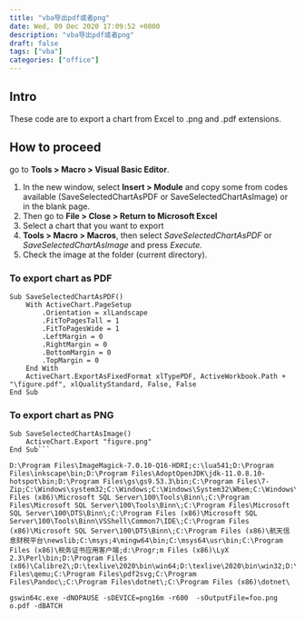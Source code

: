 ```yaml
---
title: "vba导出pdf或者png"
date: Wed, 09 Dec 2020 17:09:52 +0800
description: "vba导出pdf或者png"
draft: false
tags: ["vba"]
categories: ["office"]
---
```

## Intro
These code are to export a chart from Excel to .png and .pdf extensions. 

## How to proceed
go to **Tools > Macro > Visual Basic Editor**. 

1. In the new window, select **Insert > Module** and copy some from codes available (SaveSelectedChartAsPDF or SaveSelectedChartAsImage) or  in the blank page.
2. Then go to **File > Close > Return to Microsoft Excel**
3. Select a chart that you want to export
4. **Tools > Macro > Macros**, then select *SaveSelectedChartAsPDF* or *SaveSelectedChartAsImage* and press *Execute*.
5. Check the image at the folder (current directory).

### To export chart as PDF
```
Sub SaveSelectedChartAsPDF()
    With ActiveChart.PageSetup
        .Orientation = xlLandscape
        .FitToPagesTall = 1
        .FitToPagesWide = 1
        .LeftMargin = 0
        .RightMargin = 0
        .BottomMargin = 0
        .TopMargin = 0
    End With
    ActiveChart.ExportAsFixedFormat xlTypePDF, ActiveWorkbook.Path + "\figure.pdf", xlQualityStandard, False, False
End Sub
```

### To export chart as PNG
```
Sub SaveSelectedChartAsImage()
    ActiveChart.Export "figure.png"
End Sub```

D:\Program Files\ImageMagick-7.0.10-Q16-HDRI;c:\lua541;D:\Program Files\inkscape\bin;D:\Program Files\AdoptOpenJDK\jdk-11.0.8.10-hotspot\bin;D:\Program Files\gs\gs9.53.3\bin;C:\Program Files\7-Zip;C:\Windows\system32;C:\Windows;C:\Windows\System32\Wbem;C:\Windows\System32\WindowsPowerShell\v1.0\;C:\Program Files (x86)\Microsoft SQL Server\100\Tools\Binn\;C:\Program Files\Microsoft SQL Server\100\Tools\Binn\;C:\Program Files\Microsoft SQL Server\100\DTS\Binn\;C:\Program Files (x86)\Microsoft SQL Server\100\Tools\Binn\VSShell\Common7\IDE\;C:\Program Files (x86)\Microsoft SQL Server\100\DTS\Binn\;C:\Program Files (x86)\航天信息财税平台\newslib;C:\msys;4\mingw64\bin;C:\msys64\usr\bin;C:\Program Files (x86)\税务证书应用客户端;d:\Progr;m Files (x86)\LyX 2.3\Perl\bin;D:\Program Files (x86)\Calibre2\;D:\texlive\2020\bin\win64;D:\texlive\2020\bin\win32;D:\Program Files\qemu;C:\Program Files\pdf2svg;C:\Program Files\Pandoc\;C:\Program Files\dotnet\;C:\Program Files (x86)\dotnet\

gswin64c.exe -dNOPAUSE -sDEVICE=png16m -r600  -sOutputFile=foo.png o.pdf -dBATCH
